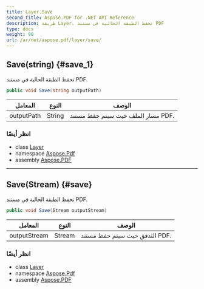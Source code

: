 ```yaml
---
title: Layer.Save
second_title: Aspose.PDF for .NET API Reference
description: طريقة Layer. تحفظ الطبقة الحالية في مستند PDF
type: docs
weight: 90
url: /ar/net/aspose.pdf/layer/save/
---
```

## Save(string) {#save_1}

تحفظ الطبقة الحالية في مستند PDF.

```csharp
public void Save(string outputPath)
```

| المعامل | النوع | الوصف |
| --- | --- | --- |
| outputPath | String | مسار الملف حيث سيتم حفظ مستند PDF. |

### انظر أيضًا

* class [Layer](../)
* namespace [Aspose.Pdf](../../../aspose.pdf/)
* assembly [Aspose.PDF](../../../)

---

## Save(Stream) {#save}

تحفظ الطبقة الحالية في مستند PDF.

```csharp
public void Save(Stream outputStream)
```

| المعامل | النوع | الوصف |
| --- | --- | --- |
| outputStream | Stream | التدفق حيث سيتم حفظ مستند PDF. |

### انظر أيضًا

* class [Layer](../)
* namespace [Aspose.Pdf](../../../aspose.pdf/)
* assembly [Aspose.PDF](../../../)